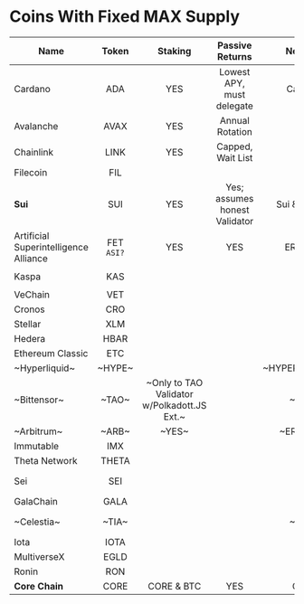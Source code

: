 
# Coins With Fixed MAX Supply

| Name                                       | Token             | Staking                                    | Passive Returns                | Network         | Max Supply                             | Acceptable Tokenomics  | Whitepaper                                                                                                                                               |
| ------                                     |  :-----:          | :-------:                                  | :---------------:              | :-------:       | :----------:                           | :----------:           | :-------:                                                                                                                                                |
| Cardano                                    | ADA               |   YES                                      | Lowest APY, must delegate      | Cardano         | 45,000,000,000                         | Nope, already in it    |  [1](https://docs.cardano.org/about-cardano/contributions/) - [2](https://arxiv.org/pdf/2012.15254.pdf)                                                                            |
| Avalanche                                  | AVAX              |   YES                                      | Annual Rotation                |   ERC           | 720,000,000                            |                        |  [Link](https://cdn.prod.website-files.com/5d80307810123f5ffbb34d6e/6008d7bbf8b10d1eb01e7e16_Avalanche%20Platform%20Whitepaper.pdf) - [Other](https://www.avalabs.org/whitepapers) |
| Chainlink                                  | LINK              |   YES                                      | Capped, Wait List              |   ERC           | 1,000,000,000                          |                        |  [Download](https://research.chain.link/whitepaper-v2.pdf)                                                                                                                     |
| Filecoin                                   | FIL               |                                            |                                |                 | 1,959,768,458                          |                        |  [Download](https://filecoin.io/filecoin.pdf)                                                                                                                                  |
| **Sui**                                        | SUI               |  YES                                   | Yes; assumes honest Validator  | Sui & Bridges   | 10,000,000,000                         | _**LOOKUP**_           |  [1](https://docs.sui.io/paper/sui.pdf) - [2](https://docs.sui.io/paper/tokenomics.pdf)                                                                                        |
| Artificial Superintelligence Alliance      | FET <br>`ASI?`    |   YES                                      |         YES                    | ERC/BNB         | 2,719,493,896 <br> `New tokenomics ?`  |                        |  [1](https://fetch.ai/blog/fetch-ai-economics-white-paper) - [2](https://docs.superintelligence.io/artificial-superintelligence-alliance)                                      |
| Kaspa                                      | KAS               |                                            |                                |                 | 28,704,026,601                         | `? Fair Launch ?`      |  [Library](https://kaspa.org/publications/)                                                                                                                                    |
| VeChain                                    | VET               |                                            |                                |                 | 86,712,634,466                         |                        |  [Download](https://www.vechain.org/assets/whitepaper/whitepaper-1-0.pdf)                                                                                                      |
| Cronos                                     | CRO               |                                            |                                |                 | 30,000,000,000                         |                        |  [Link](https://whitepaper.cronos.org/)                                                                                                                                        |
| Stellar                                    | XLM               |                                            |                                |                 | 50,001,786,911                         |                        |  [Download](https://cdn.sanity.io/files/e2r40yh6/production-i18n/39856a57fa0c6e7d646b7db88f48f17688693fe4.pdf?dl=stellar-consensus-protocol.pdf)                               |
| Hedera                                     | HBAR              |                                            |                                |                 | 50,000,000,000                         |                        |  [Library](https://hedera.com/papers)                                                                                                                                          |
| Ethereum Classic                           | ETC               |                                            |                                |                 | 210,700,000                            |                        |  [Library](https://ethereumclassic.org/knowledge/foundation)                                                                                                                   |
| ~Hyperliquid~                              | ~HYPE~            |                                            |                                | ~HYPER/ETH/ARB~ | ~1,000,000,000~                        | ~UNK~                  |  ~[Gitbook](https://hyperliquid.gitbook.io/hyperliquid-docs)~                                                                                                                   |
| ~Bittensor~                                | ~TAO~             | ~Only to TAO Validator w/Polkadott.JS Ext.~|                                | ~UNK~           | ~21,000,000~                           |                        |  ~[Link](https://bittensor.com/whitepaper)~                                                                                                                                      |
| ~Arbitrum~                                 | ~ARB~             | ~YES~                                      |                                | ~ERC/ARB~       | ~10,000,000,000~                       |                        | ~[Git](https://docs.arbitrum.io/welcome/get-started)~                                                                                                                           |
| Immutable                                  | IMX               |                                            |                                |                 | 2,000,000,000                          |                        |  [Download](https://uploads-ssl.webflow.com/646557ee455c3e16e4a9bcb3/6499367de527dd82ab7475a3_Immutable%20Whitepaper%20Update%202023%20(3).pdf)                                |
| Theta Network                              | THETA             |                                            |                                |                 | 1,000,000,000                          |                        |  [Library](https://www.thetatoken.org/docs)                                                                                                                                    |
| Sei                                        | SEI               |                                            |                                |                 | 10,000,000,000                         |                        |  [Github](https://github.com/sei-protocol/sei-chain/blob/main/whitepaper/Sei_Whitepaper.pdf) - [Web](https://www.sei.io/)                                                      |
| GalaChain                                  | GALA              |                                            |                                |                 | 50,000,000,000                         |                        |  [Downlaod](https://news.gala.com/wp-content/uploads/2024/10/GalaChain-Decentralization-White-Paper-DRAFT.pdf)                                                                 |
| ~Celestia~                                 | ~TIA~             |                                            |                                | ~UNK~           | ~100,000,000~                          | ~MOSTLY INVESTORS~     |  ~[Docs](https://docs.celestia.org/) - [1](https://arxiv.org/abs/1905.09274/) - [2](https://arxiv.org/abs/1809.09044/) - [3](https://discovery.ucl.ac.uk/id/eprint/10117245/)~   |
| Iota                                       | IOTA              |                                            |                                |                 | 4,600,000,000                          |                        |  [Library](https://www.iota.org/foundation/research-papers)                                                                                                                    |
| MultiverseX                                | EGLD              |                                            |                                |                 | 31,415,926                             |                        |  [Download](https://files.multiversx.com/multiversx-whitepaper.pdf)                                                                                                            |
| Ronin                                      | RON               |                                            |                                |                 | 1,000,000,000                          |                        |  [Download](https://docs.roninchain.com/basics/white-paper)                                                                                                                    |
| **Core Chain**                             | CORE              | CORE & BTC                                 |        YES                     | CORE            | 2,100,000,000                          | _**LOOKUP**_           |  [Git](https://whitepaper.coredao.org/core-white-paper-v1.0.7)                                                                                                                 |


























